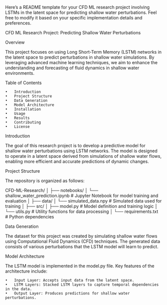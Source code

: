 Here’s a README template for your CFD ML research project involving LSTMs in the latent space for predicting shallow water perturbations. Feel free to modify it based on your specific implementation details and preferences.

CFD ML Research Project: Predicting Shallow Water Perturbations

Overview

This project focuses on using Long Short-Term Memory (LSTM) networks in the latent space to predict perturbations in shallow water simulations. By leveraging advanced machine learning techniques, we aim to enhance the understanding and forecasting of fluid dynamics in shallow water environments.

Table of Contents

	•	Introduction
	•	Project Structure
	•	Data Generation
	•	Model Architecture
	•	Installation
	•	Usage
	•	Results
	•	Contributing
	•	License

Introduction

The goal of this research project is to develop a predictive model for shallow water perturbations using LSTM networks. The model is designed to operate in a latent space derived from simulations of shallow water flows, enabling more efficient and accurate predictions of dynamic changes.

Project Structure

The repository is organized as follows:

CFD-ML-Research/
│
├── notebooks/
│   └── shallow_water_prediction.ipynb  # Jupyter Notebook for model training and evaluation
│
├── data/
│   └── simulated_data.npy               # Simulated data used for training
│
├── src/
│   ├── model.py                          # Model definition and training logic
│   └── utils.py                          # Utility functions for data processing
│
└── requirements.txt                      # Python dependencies

Data Generation

The dataset for this project was created by simulating shallow water flows using Computational Fluid Dynamics (CFD) techniques. The generated data consists of various perturbations that the LSTM model will learn to predict.

Model Architecture

The LSTM model is implemented in the model.py file. Key features of the architecture include:

	•	Input Layer: Accepts input data from the latent space.
	•	LSTM Layers: Stacked LSTM layers to capture temporal dependencies in the data.
	•	Output Layer: Produces predictions for shallow water perturbations.


